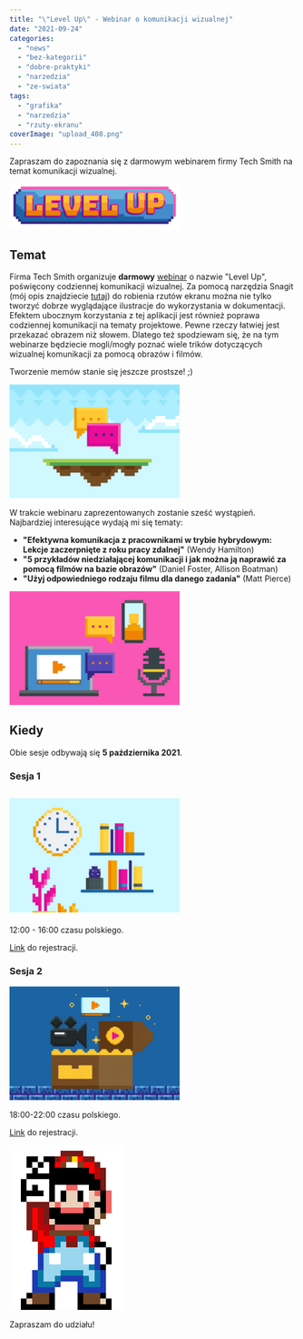 ```yaml
---
title: "\"Level Up\" - Webinar o komunikacji wizualnej"
date: "2021-09-24"
categories: 
  - "news"
  - "bez-kategorii"
  - "dobre-praktyki"
  - "narzedzia"
  - "ze-swiata"
tags: 
  - "grafika"
  - "narzedzia"
  - "rzuty-ekranu"
coverImage: "upload_408.png"
---
```


Zapraszam do zapoznania się z darmowym webinarem firmy Tech Smith na temat komunikacji wizualnej.

[![](images/upload_409-300x80.png)](http://techwriter.pl/wp-content/uploads/2021/09/upload_409.png)

## Temat

Firma Tech Smith organizuje **darmowy** [webinar](https://discover.techsmith.com/level-up-eastern-time/) o nazwie "Level Up", poświęcony codziennej komunikacji wizualnej. Za pomocą narzędzia Snagit (mój opis znajdziecie [tutaj](http://techwriter.pl/snagit-2021-pierwsze-wrazenia/)) do robienia rzutów ekranu można nie tylko tworzyć dobrze wyglądające ilustracje do wykorzystania w dokumentacji. Efektem ubocznym korzystania z tej aplikacji jest również poprawa codziennej komunikacji na tematy projektowe. Pewne rzeczy łatwiej jest przekazać obrazem niż słowem. Dlatego też spodziewam się, że na tym webinarze będziecie mogli/mogły poznać wiele trików dotyczących wizualnej komunikacji za pomocą obrazów i filmów.

Tworzenie memów stanie się jeszcze prostsze! ;)

[![](images/upload_415-300x200.png)](http://techwriter.pl/wp-content/uploads/2021/09/upload_415.png)

W trakcie webinaru zaprezentowanych zostanie sześć wystąpień. Najbardziej interesujące wydają mi się tematy:

- **"Efektywna komunikacja z pracownikami w trybie hybrydowym: Lekcje zaczerpnięte z roku pracy zdalnej"** (Wendy Hamilton)
- **"5 przykładów niedziałającej komunikacji i jak można ją naprawić za pomocą filmów na bazie obrazów"** (Daniel Foster, Allison Boatman)
- **"Użyj odpowiedniego rodzaju filmu dla danego zadania"** (Matt Pierce)

[![](images/upload_411-300x200.png)](http://techwriter.pl/wp-content/uploads/2021/09/upload_411.png)

## Kiedy

Obie sesje odbywają się **5 października 2021**.

### Sesja 1

## [![](images/upload_413-300x201.png)](http://techwriter.pl/wp-content/uploads/2021/09/upload_413.png)

12:00 - 16:00 czasu polskiego.

[Link](https://discover.techsmith.com/level-up-eastern-time/?utm_source=lead&utm_medium=email&utm_content=levelup&utm_campaign=brandexp&spMailingID=70609590&spUserID=MzY2MzgxMDgxODQ5S0&spJobID=2201629015&spReportId=MjIwMTYyOTAxNQS2) do rejestracji.

### Sesja 2

[![](images/upload_414-300x200.png)](http://techwriter.pl/wp-content/uploads/2021/09/upload_414.png)

18:00-22:00 czasu polskiego.

[Link](https://discover.techsmith.com/level-up-greenwich-mean-time/?utm_source=lead&utm_medium=email&utm_content=levelup&utm_campaign=brandexp&spMailingID=70609590&spUserID=MzY2MzgxMDgxODQ5S0&spJobID=2201629015&spReportId=MjIwMTYyOTAxNQS2) do rejestracji.

[![](images/ea0f389cdfff6e3.png)](http://techwriter.pl/wp-content/uploads/2021/09/ea0f389cdfff6e3.png)

Zapraszam do udziału!
